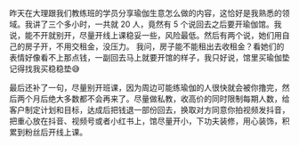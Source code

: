 昨天在大理跟我们教练班的学员分享瑜伽生意怎么做的内容，这恰好是我熟悉的领域。我讲了三个多小时，一共就 20 人，竟然有 5 个说回去之后要开瑜伽馆。我说，能不开就别开，尽量开线上课稳妥一些，风险最低。然后有两个说，她们用自己的房子开，不用交租金，没压力。
我问，房子能不能租出去收租金？看她们的表情好像看不上那点钱，一副回去马上就要开馆的样子，我只好说，馆里买瑜伽垫记得找我买稳稳垫😅

最后还补了一句，尽量别开班课，因为周边可能练瑜伽的人很快就会被你撸完，然后两个月后绝大多数都不会再来了。尽量做私教，收高价的同时限制每期人数，给客户制定计划和目标，达成后把钱退一部份回去，换取对方同意你拍视频发抖音，把重心放在抖音、视频号或者小红书上，馆尽量开小，下功夫装修，用心装饰，积累到粉丝后开线上课。